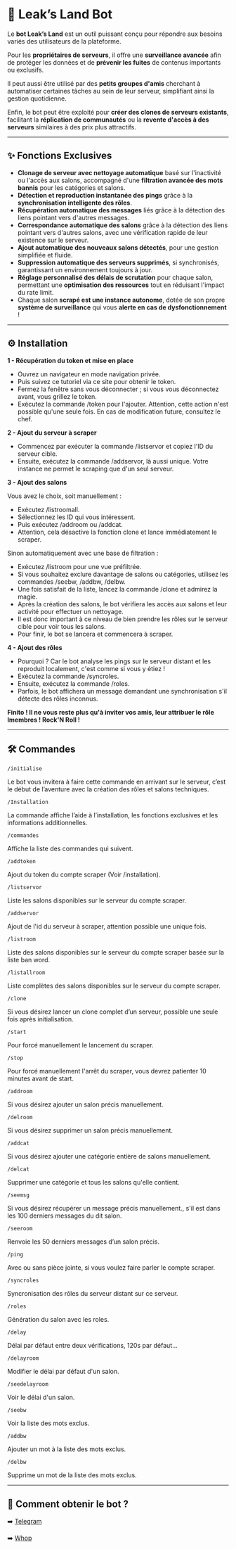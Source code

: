 # 🤖 Leak’s Land Bot

Le **bot Leak’s Land** est un outil puissant conçu pour répondre aux besoins variés des utilisateurs de la plateforme.

Pour les **propriétaires de serveurs**, il offre une **surveillance avancée** afin de protéger les données et de **prévenir les fuites** de contenus importants ou exclusifs.

Il peut aussi être utilisé par des **petits groupes d'amis** cherchant à automatiser certaines tâches au sein de leur serveur, simplifiant ainsi la gestion quotidienne.

Enfin, le bot peut être exploité pour **créer des clones de serveurs existants**, facilitant la **réplication de communautés** ou la **revente d'accès à des serveurs** similaires à des prix plus attractifs.

---

## ✨ Fonctions Exclusives
- **Clonage de serveur avec nettoyage automatique** basé sur l'inactivité ou l'accès aux salons, accompagné d'une **filtration avancée des mots bannis** pour les catégories et salons.
- **Détection et reproduction instantanée des pings** grâce à la **synchronisation intelligente des rôles**.
- **Récupération automatique des messages** liés grâce à la détection des liens pointant vers d'autres messages.
- **Correspondance automatique des salons** grâce à la détection des liens pointant vers d'autres salons, avec une vérification rapide de leur existence sur le serveur.
- **Ajout automatique des nouveaux salons détectés**, pour une gestion simplifiée et fluide.
- **Suppression automatique des serveurs supprimés**, si synchronisés, garantissant un environnement toujours à jour.
- **Réglage personnalisé des délais de scrutation** pour chaque salon, permettant une **optimisation des ressources** tout en réduisant l'impact du rate limit.
- Chaque salon **scrapé est une instance autonome**, dotée de son propre **système de surveillance** qui vous **alerte en cas de dysfonctionnement** !

---

## ⚙️ Installation

**1 - Récupération du token et mise en place**

- Ouvrez un navigateur en mode navigation privée.
- Puis suivez ce tutoriel via ce site pour obtenir le token.
- Fermez la fenêtre sans vous déconnecter ; si vous vous déconnectez avant, vous grillez le token.
- Exécutez la commande /token pour l'ajouter. Attention, cette action n'est possible qu'une seule fois. En cas de modification future, consultez le chef.


**2 - Ajout du serveur à scraper**
- Commencez par exécuter la commande /listservor et copiez l'ID du serveur cible.
- Ensuite, exécutez la commande /addservor, là aussi unique. Votre instance ne permet le scraping que d'un seul serveur.


**3 - Ajout des salons**

Vous avez le choix, soit manuellement :
- Exécutez /listroomall.
- Sélectionnez les ID qui vous intéressent.
- Puis exécutez /addroom ou /addcat.
- Attention, cela désactive la fonction clone et lance immédiatement le scraper.

Sinon automatiquement avec une base de filtration :
- Exécutez /listroom pour une vue préfiltrée.
- Si vous souhaitez exclure davantage de salons ou catégories, utilisez les commandes /seebw, /addbw, /delbw.
- Une fois satisfait de la liste, lancez la commande /clone et admirez la magie.
- Après la création des salons, le bot vérifiera les accès aux salons et leur activité pour effectuer un nettoyage.
- Il est donc important à ce niveau de bien prendre les rôles sur le serveur cible pour voir tous les salons.
- Pour finir, le bot se lancera et commencera à scraper.


**4 - Ajout des rôles**
- Pourquoi ? Car le bot analyse les pings sur le serveur distant et les reproduit localement, c'est comme si vous y étiez !
- Exécutez la commande /syncroles.
- Ensuite, exécutez la commande /roles.
- Parfois, le bot affichera un message demandant une synchronisation s'il détecte des rôles inconnus.


**Finito ! Il ne vous reste plus qu'à inviter vos amis, leur attribuer le rôle lmembres ! Rock'N Roll !**

---

## 🛠️ Commandes

```code
/initialise
```
Le bot vous invitera à faire cette commande en arrivant sur le serveur, c’est le début de l’aventure avec la création des rôles et salons techniques.

```code
/Installation
```
La commande affiche l’aide à l’installation, les fonctions exclusives et les informations additionnelles.

```code
/commandes
```
Affiche la liste des commandes qui suivent.

```code
/addtoken
```
Ajout du token du compte scraper (Voir /installation).

```code
/listservor
```
Liste les salons disponibles sur le serveur du compte scraper.

```code
/addservor
```
Ajout de l'id du serveur à scraper, attention possible une unique fois.

```code
/listroom
```
Liste des salons disponibles sur le serveur du compte scraper basée sur la liste ban word.

```code
/listallroom
```
Liste complètes des salons disponibles sur le serveur du compte scraper.

```code
/clone
```
Si vous désirez lancer un clone complet d’un serveur, possible une seule fois après initialisation.

```code
/start
```
Pour forcé manuellement le lancement du scraper.

```code
/stop
```
Pour forcé manuellement l'arrêt du scraper, vous devrez patienter 10 minutes avant de start.

```code
/addroom
```
Si vous désirez ajouter un salon précis manuellement.

```code
/delroom
```
Si vous désirez supprimer un salon précis manuellement.

```code
/addcat
```
Si vous désirez ajouter une catégorie entière de salons manuellement.

```code
/delcat
```
Supprimer une catégorie et tous les salons qu'elle contient.

```code
/seemsg
```
Si vous désirez récupérer un message précis manuellement., s'il est dans les 100 derniers messages du dit salon.

```code
/seeroom
```
Renvoie les 50 derniers messages d’un salon précis.

```code
/ping
```
Avec ou sans pièce jointe, si vous voulez faire parler le compte scraper.

```code
/syncroles
```
Syncronisation des rôles du serveur distant sur ce serveur.

```code
/roles
```
Génération du salon avec les roles.

```code
/delay
```
Délai par défaut entre deux vérifications, 120s par défaut...

```code
/delayroom
```
Modifier le délai par défaut d'un salon.

```code
/seedelayroom
```
Voir le délai d'un salon.

```code
/seebw
```
Voir la liste des mots exclus.

```code
/addbw
```
Ajouter un mot à la liste des mots exclus.

```code
/delbw
```
Supprime un mot de la liste des mots exclus.

---

## 🚀 Comment obtenir le bot ?

➡️ [Telegram](https://t.me/botleaksland)

➡️ [Whop](https://whop.com/leak-s-land/)
